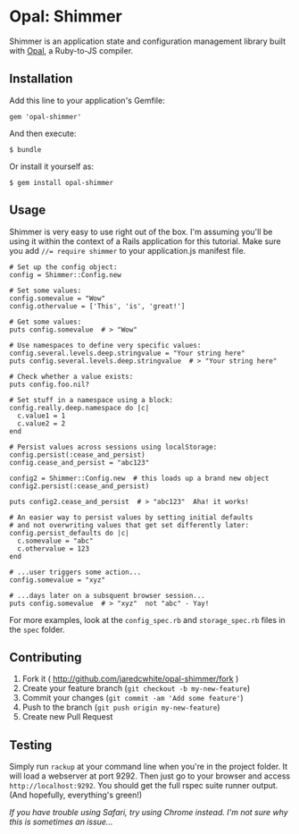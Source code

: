 # Opal: Shimmer

Shimmer is an application state and configuration management library built with [Opal](http://opalrb.org), a Ruby-to-JS compiler.

## Installation

Add this line to your application's Gemfile:

    gem 'opal-shimmer'

And then execute:

    $ bundle

Or install it yourself as:

    $ gem install opal-shimmer

## Usage

Shimmer is very easy to use right out of the box. I'm assuming you'll be using it within the context of a Rails application for this tutorial. Make sure you add `//= require shimmer` to your application.js manifest file.

    # Set up the config object:
    config = Shimmer::Config.new
    
    # Set some values:
    config.somevalue = "Wow"
    config.othervalue = ['This', 'is', 'great!']
    
    # Get some values:
    puts config.somevalue  # > "Wow"
    
    # Use namespaces to define very specific values:
    config.several.levels.deep.stringvalue = "Your string here"
    puts config.several.levels.deep.stringvalue  # > "Your string here"
    
    # Check whether a value exists:
    puts config.foo.nil?
    
    # Set stuff in a namespace using a block:
    config.really.deep.namespace do |c|
      c.value1 = 1
      c.value2 = 2
    end
    
    # Persist values across sessions using localStorage:
    config.persist(:cease_and_persist)
    config.cease_and_persist = "abc123"
    
    config2 = Shimmer::Config.new  # this loads up a brand new object
    config2.persist(:cease_and_persist)
    
    puts config2.cease_and_persist  # > "abc123"  Aha! it works!
    
    # An easier way to persist values by setting initial defaults
    # and not overwriting values that get set differently later:
    config.persist_defaults do |c|
      c.somevalue = "abc"
      c.othervalue = 123
    end

    # ...user triggers some action...
    config.somevalue = "xyz"
    
    # ...days later on a subsquent browser session...
    puts config.somevalue  # > "xyz"  not "abc" - Yay!
    
For more examples, look at the `config_spec.rb` and `storage_spec.rb` files in the `spec` folder.

## Contributing

1. Fork it ( http://github.com/jaredcwhite/opal-shimmer/fork )
2. Create your feature branch (`git checkout -b my-new-feature`)
3. Commit your changes (`git commit -am 'Add some feature'`)
4. Push to the branch (`git push origin my-new-feature`)
5. Create new Pull Request

## Testing

Simply run `rackup` at your command line when you're in the project folder. It will load a webserver at port 9292. Then just go to your browser and access `http://localhost:9292`. You should get the full rspec suite runner output. (And hopefully, everything's green!)

_If you have trouble using Safari, try using Chrome instead. I'm not sure why this is sometimes an issue..._